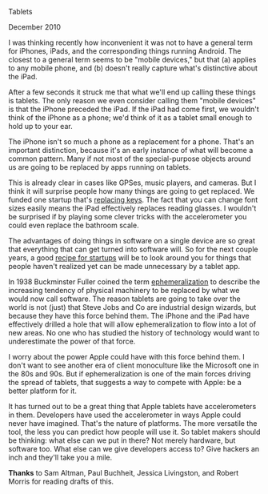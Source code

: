 Tablets

December 2010  
  
I was thinking recently how inconvenient it was not to have a general
term for iPhones, iPads, and the corresponding things running
Android. The closest to a general term seems to be "mobile devices,"
but that (a) applies to any mobile phone, and (b) doesn't really
capture what's distinctive about the iPad.  
  
After a few seconds it struck me that what we'll end up calling
these things is tablets. The only reason we even consider calling
them "mobile devices" is that the iPhone preceded the iPad. If the
iPad had come first, we wouldn't think of the iPhone as a phone;
we'd think of it as a tablet small enough to hold up to your ear.  
  
The iPhone isn't so much a phone as a replacement for a phone.
That's an important distinction, because it's an early instance of
what will become a common pattern. Many if not most of the
special-purpose objects around us are going to be replaced by apps
running on tablets.  
  
This is already clear in cases like GPSes, music players, and
cameras. But I think it will surprise people how many things are
going to get replaced. We funded one startup that's 
[replacing keys](http://lockitron.com/).
The fact that you can change font sizes easily means the iPad
effectively replaces reading glasses. I wouldn't be surprised if
by playing some clever tricks with the accelerometer you could even
replace the bathroom scale.  
  
The advantages of doing things in software on a single device are
so great that everything that can get turned into software will.
So for the next couple years, a good [recipe for startups](http://ycombinator.com/rfs8.html)
will be to look around you for things that people haven't realized
yet can be made unnecessary by a tablet app.  
  
In 1938 Buckminster Fuller coined the term [ephemeralization](http://en.wikipedia.org/wiki/Ephemeralization) to
describe the increasing tendency of physical machinery to be replaced
by what we would now call software. The reason tablets are going
to take over the world is not (just) that Steve Jobs and Co are
industrial design wizards, but because they have this force behind
them. The iPhone and the iPad have effectively drilled a hole that
will allow ephemeralization to flow into a lot of new areas. No one
who has studied the history of technology would want to underestimate
the power of that force.  
  
I worry about the power Apple could have with this force behind
them. I don't want to see another era of client monoculture like
the Microsoft one in the 80s and 90s. But if ephemeralization is
one of the main forces driving the spread of tablets, that suggests
a way to compete with Apple: be a better platform for it.  
  
It has turned out to be a great thing that Apple tablets have
accelerometers in them. Developers have used the accelerometer in
ways Apple could never have imagined. That's the nature of platforms.
The more versatile the tool, the less you can predict how people
will use it. So tablet makers should be thinking: what else can
we put in there? Not merely hardware, but software too. What else
can we give developers access to? Give hackers an inch and they'll
take you a mile.  
  
  
  
  
  
  
  

**Thanks** to Sam Altman, Paul Buchheit, Jessica Livingston, and
Robert Morris for reading drafts of this.  
  
  
  
